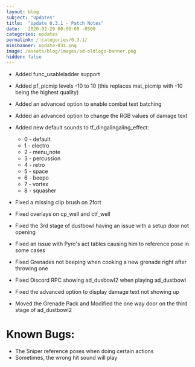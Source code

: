 ```yaml
---
layout: blog
subject: "Updates"
title:  "Update 0.3.1 - Patch Notes"
date:   2020-02-29 00:00:00 -0500
categories: updates
permalink: /:categories/0.3.1/
minibanner: update-031.png
image: /assets/blog/images/sd-oldlogo-banner.png
hidden: false
---
```

- Added func_usableladder support
- Added pf_picmip levels -10 to 10 (this replaces mat_picmip with -10 being the highest quality)
- Added an advanced option to enable combat text batching
- Added an advanced option to change the RGB values of damage text
- Added new default sounds to tf_dingalingaling_effect:
    - 0 - default
    - 1 - electro
    - 2 - menu_note
    - 3 - percussion
    - 4 - retro
    - 5 - space
    - 6 - beepo
    - 7 - vortex
    - 8 - squasher

- Fixed a missing clip brush on 2fort
- Fixed overlays on cp_well and ctf_well
- Fixed the 3rd stage of dustbowl having an issue with a setup door not opening
- Fixed an issue with Pyro's act tables causing him to reference pose in some cases
- Fixed Grenades not beeping when cooking a new grenade right after throwing one
- Fixed Discord RPC showing ad_dusbowl2 when playing ad_dustbowl
- Fixed the advanced option to display damage text not showing up
- Moved the Grenade Pack and Modified the one way door on the third stage of ad_dustbowl2

# Known Bugs:
- The Sniper reference poses when doing certain actions 
- Sometimes, the wrong hit sound will play 
